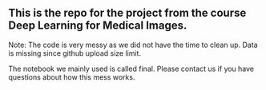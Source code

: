 ## This is the repo for the project from the course Deep Learning for Medical Images.

Note: The code is very messy as we did not have the time to clean up. Data is missing since github upload size limit.

The notebook we mainly used is called final. Please contact us if you have questions about how this mess works.
